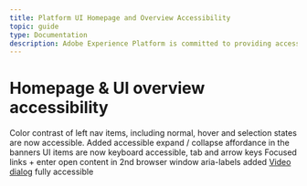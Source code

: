 ```yaml
---
title: Platform UI Homepage and Overview Accessibility
topic: guide
type: Documentation
description: Adobe Experience Platform is committed to providing accessible and inclusive features to all individuals.
---
```


# Homepage & UI overview accessibility

Color contrast of left nav items, including normal, hover and selection states are now accessible.
Added accessible expand / collapse affordance in the banners
UI items are now keyboard accessible, tab and arrow keys
Focused links + enter open content in 2nd browser window
aria-labels added
[Video dialog](video-dialog.md) fully accessible


